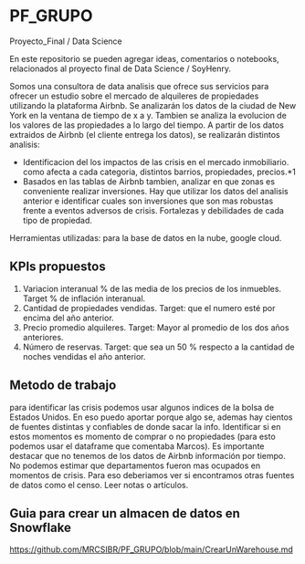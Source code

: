 # PF_GRUPO
Proyecto_Final / Data Science

En este repositorio se pueden agregar ideas, comentarios o notebooks, relacionados
al proyecto final de Data Science / SoyHenry.

Somos una consultora de data analisis que ofrece sus servicios para ofrecer un estudio sobre el mercado de alquileres de propiedades utilizando la plataforma Airbnb. Se analizarán los datos de la ciudad de New York en la ventana de tiempo de x a y. Tambien se analiza la evolucion de los valores de las propiedades a lo largo del tiempo.
A partir de los datos extraidos de Airbnb (el cliente entrega los datos), se realizarán distintos analisis:
* Identificacion del los impactos de las crisis en el mercado inmobiliario. como afecta a cada categoria, distintos barrios, propiedades, precios.*1 
* Basados en las tablas de Airbnb tambien, analizar en que zonas es conveniente realizar inversiones. Hay que utilizar los datos del analisis anterior e identificar cuales son inversiones que son mas robustas frente a eventos adversos de crisis. Fortalezas y debilidades de cada tipo de propiedad.

Herramientas utilizadas: para la base de datos en la nube, google cloud.

## KPIs propuestos

1. Variacion interanual % de las media de los precios de los inmuebles. Target % de inflación interanual.
2. Cantidad de propiedades vendidas. Target: que el numero esté por encima del año anterior.
3. Precio promedio alquileres. Target: Mayor al promedio de los dos años anteriores.
4. Número de reservas. Target: que sea un 50 % respecto a la cantidad de noches vendidas el año anterior.

## Metodo de trabajo

para identificar las crisis podemos usar algunos indices de la bolsa de Estados Unidos. En eso puedo aportar porque algo se, ademas hay cientos de fuentes distintas y confiables de donde sacar la info. Identificar si en estos momentos es momento de comprar o no propiedades (para esto podemos usar el dataframe que comentaba Marcos). Es importante destacar que no tenemos de los datos de Airbnb información por tiempo. No podemos estimar que departamentos fueron mas ocupados en momentos de crisis. Para eso deberiamos ver si encontramos otras fuentes de datos como el censo. Leer notas o artículos.

## Guia para crear un almacen de datos en Snowflake

https://github.com/MRCSIBR/PF_GRUPO/blob/main/CrearUnWarehouse.md

